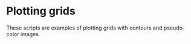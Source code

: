 # Plotting grids

These scripts are examples of plotting grids with contours and pseudo-color images.
